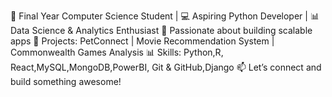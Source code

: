 🚀 Final Year Computer Science Student | 💻 Aspiring Python Developer |  📊 Data Science & Analytics Enthusiast
🎯 Passionate about building scalable apps 
🔧 Projects: PetConnect | Movie Recommendation System | Commonwealth Games Analysis
📊 Skills: Python,R, React,MySQL,MongoDB,PowerBI, Git & GitHub,Django
📫 Let’s connect and build something awesome!

